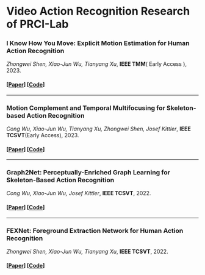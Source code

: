 # Video Action Recognition Research of PRCI-Lab

### I Know How You Move: Explicit Motion Estimation for Human Action Recognition 

*Zhongwei Shen, Xiao-Jun Wu, Tianyang Xu*, **IEEE TMM**( Early Access ), 2023. 

#### [[Paper](https://ieeexplore.ieee.org/document/9907887)]   [[Code](https://github.com/AlbertZW/MOTion-Estimator-MOTE-)]
---

### Motion Complement and Temporal Multifocusing for Skeleton-based Action Recognition
*Cong Wu, Xiao-Jun Wu, Tianyang Xu, Zhongwei Shen, Josef Kittler*, **IEEE TCSVT**(Early Access), 2023.
#### [[Paper](https://ieeexplore.ieee.org/abstract/document/10015806)]  [[Code](https://github.com/cong-wu/MCMT-Net)]
---

### Graph2Net: Perceptually-Enriched Graph Learning for Skeleton-Based Action Recognition
*Cong Wu, Xiao-Jun Wu, Josef Kittler*, **IEEE TCSVT**, 2022.
#### [[Paper](https://ieeexplore.ieee.org/document/9446181)]  [[Code](https://github.com/cong-wu/Graph2Net)]
---


### FEXNet: Foreground Extraction Network for Human Action Recognition
*Zhongwei Shen, Xiao-Jun Wu, Tianyang Xu*, **IEEE TCSVT**, 2022.
#### [[Paper](https://ieeexplore.ieee.org/abstract/document/9509412)]   [[Code](https://github.com/AlbertZW/FEXNet)]


